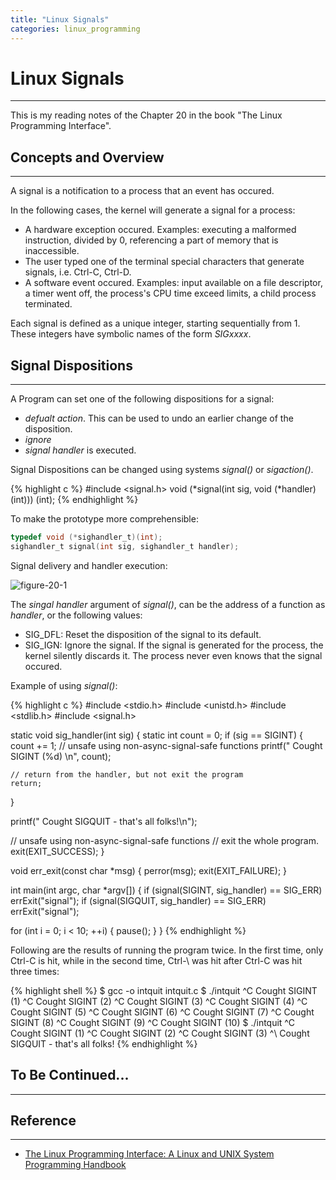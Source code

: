 ```yaml
---
title: "Linux Signals"
categories: linux_programming
---
```


# Linux Signals
------------
This is my reading notes of the Chapter 20 in the book "The Linux Programming Interface".

## Concepts and Overview
------------
A signal is a notification to a process that an event has occured.

In the following cases, the kernel will generate a signal for a process:

* A hardware exception occured. Examples: executing a malformed instruction, divided by 0, referencing a part of memory that is inaccessible.
* The user typed one of the terminal special characters that generate signals, i.e. Ctrl-C, Ctrl-D.
* A software event occured. Examples: input available on a file descriptor, a timer went off, the process's CPU time exceed limits, a child process terminated.

Each signal is defined as a unique integer, starting sequentially from 1. These integers have symbolic names of the form *SIGxxxx*.

## Signal Dispositions
------------------
A Program can set one of the following  dispositions for a signal:

* *defualt action*. This can be used to undo an earlier change of the disposition.
* *ignore*
* *signal handler* is executed.

Signal Dispositions can be changed using systems *signal()* or *sigaction()*.

{% highlight c %}
#include <signal.h>
void (*signal(int sig, void (*handler)(int))) (int);
{% endhighlight %}

To make the prototype more comprehensible:

```C
typedef void (*sighandler_t)(int);
sighandler_t signal(int sig, sighandler_t handler);
```

Signal delivery and handler execution:

![figure-20-1]({{site.url}}/assets/figure-20-1.png)

The *singal handler* argument of *signal()*, can be the address of a function as *handler*, or the following values:

* SIG_DFL: Reset the disposition of the signal to its default.
* SIG_IGN: Ignore the signal. If the signal is generated for the process, the kernel silently discards it. The process never even knows that the signal occured.


Example of using *signal()*:

{% highlight c %}
#include <stdio.h>
#include <unistd.h>
#include <stdlib.h>
#include <signal.h>

static void sig_handler(int sig) {
  static int count = 0;
  if (sig == SIGINT) {
    count += 1;
    // unsafe using non-async-signal-safe functions
    printf(" Cought SIGINT (%d) \n", count);

    // return from the handler, but not exit the program
    return;
  }

  printf(" Cought SIGQUIT - that's all folks!\n");
  
  // unsafe using non-async-signal-safe functions
  // exit the whole program.
  exit(EXIT_SUCCESS);
}

void err_exit(const char *msg) {
  perror(msg);
  exit(EXIT_FAILURE);
}

int main(int argc, char *argv[]) {
  if (signal(SIGINT, sig_handler) == SIG_ERR)
    errExit("signal");
  if (signal(SIGQUIT, sig_handler) == SIG_ERR)
    errExit("signal");

  for (int i = 0; i < 10; ++i) {
    pause();
  }
}
{% endhighlight %}

Following are the results of running the program twice. In the first time, only Ctrl-C is hit, while in the second time, Ctrl-\ was hit after Ctrl-C was hit three times:

{% highlight shell %}
$ gcc -o intquit intquit.c
$ ./intquit
^C Cought SIGINT (1)
^C Cought SIGINT (2)
^C Cought SIGINT (3)
^C Cought SIGINT (4)
^C Cought SIGINT (5)
^C Cought SIGINT (6)
^C Cought SIGINT (7)
^C Cought SIGINT (8)
^C Cought SIGINT (9)
^C Cought SIGINT (10)
$ ./intquit
^C Cought SIGINT (1)
^C Cought SIGINT (2)
^C Cought SIGINT (3)
^\ Cought SIGQUIT - that's all folks!
{% endhighlight %}

## To Be Continued...
-----------------


## Reference
----------------

* [The Linux Programming Interface: A Linux and UNIX System Programming Handbook](https://www.amazon.com/Linux-Programming-Interface-System-Handbook/dp/1593272200)

